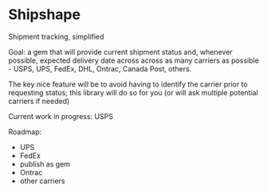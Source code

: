Shipshape
=========

Shipment tracking, simplified


Goal: a gem that will provide current shipment status and, whenever possible, expected delivery date across across as many carriers as possible - USPS, UPS, FedEx, DHL, Ontrac, Canada Post, others.

The key nice feature will be to avoid having to identify the carrier prior to requesting status; this library will do so for you (or will ask multiple potential carriers if needed)

Current work in progress: USPS

Roadmap:

- UPS
- FedEx
- publish as gem
- Ontrac
- other carriers
